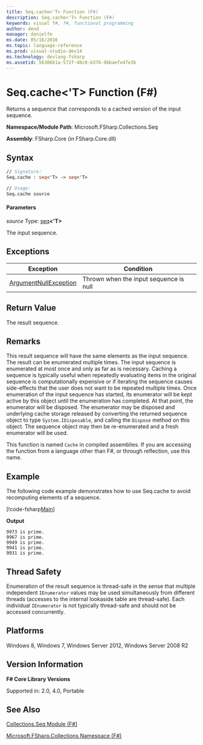 ```yaml
---
title: Seq.cache<'T> Function (F#)
description: Seq.cache<'T> Function (F#)
keywords: visual f#, f#, functional programming
author: dend
manager: danielfe
ms.date: 05/16/2016
ms.topic: language-reference
ms.prod: visual-studio-dev14
ms.technology: devlang-fsharp
ms.assetid: 5630661a-572f-40c0-b376-9bbaefe47e3b
---
```


# Seq.cache<'T> Function (F#)

Returns a sequence that corresponds to a cached version of the input sequence.

**Namespace/Module Path**: Microsoft.FSharp.Collections.Seq

**Assembly**: FSharp.Core (in FSharp.Core.dll)


## Syntax

```fsharp
// Signature:
Seq.cache : seq<'T> -> seq<'T>

// Usage:
Seq.cache source
```

#### Parameters
*source*
Type: [seq](https://msdn.microsoft.com/library/2f0c87c6-8a0d-4d33-92a6-10d1d037ce75)**&lt;'T&gt;**


The input sequence.

## Exceptions
|Exception|Condition|
|----|----|
|[ArgumentNullException](https://msdn.microsoft.com/library/system.argumentnullexception.aspx)|Thrown when the input sequence is null|

## Return Value
The result sequence.

## Remarks
This result sequence will have the same elements as the input sequence. The result can be enumerated multiple times. The input sequence is enumerated at most once and only as far as is necessary. Caching a sequence is typically useful when repeatedly evaluating items in the original sequence is computationally expensive or if iterating the sequence causes side-effects that the user does not want to be repeated multiple times. Once enumeration of the input sequence has started, its enumerator will be kept active by this object until the enumeration has completed. At that point, the enumerator will be disposed. The enumerator may be disposed and underlying cache storage released by converting the returned sequence object to type `System.IDisposable`, and calling the `Dispose` method on this object. The sequence object may then be re-enumerated and a fresh enumerator will be used.

This function is named `Cache` in compiled assemblies. If you are accessing the function from a language other than F#, or through reflection, use this name.

## Example

The following code example demonstrates how to use Seq.cache to avoid recomputing elements of a sequence.

[!code-fsharp[Main](~/samples/snippets/fsharp/sequences/snippet27.fs)]

**Output**

```
9973 is prime.
9967 is prime.
9949 is prime.
9941 is prime.
9931 is prime.
```

## Thread Safety
Enumeration of the result sequence is thread-safe in the sense that multiple independent `IEnumerator` values may be used simultaneously from different threads (accesses to the internal lookaside table are thread-safe). Each individual `IEnumerator` is not typically thread-safe and should not be accessed concurrently.


## Platforms
Windows 8, Windows 7, Windows Server 2012, Windows Server 2008 R2


## Version Information
**F# Core Library Versions**

Supported in: 2.0, 4.0, Portable

## See Also
[Collections.Seq Module &#40;F&#35;&#41;](Collections.Seq-Module-%5BFSharp%5D.md)

[Microsoft.FSharp.Collections Namespace &#40;F&#35;&#41;](Microsoft.FSharp.Collections-Namespace-%5BFSharp%5D.md)
